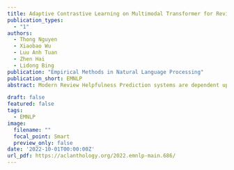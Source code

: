 ```yaml
---
title: Adaptive Contrastive Learning on Multimodal Transformer for Review Helpfulness Prediction
publication_types:
  - "1"
authors:
  - Thong Nguyen
  - Xiaobao Wu
  - Luu Anh Tuan
  - Zhen Hai
  - Lidong Bing
publication: "Empirical Methods in Natural Language Processing"
publication_short: EMNLP
abstract: Modern Review Helpfulness Prediction systems are dependent upon multiple modalities, typically texts and images. Unfortunately, those contemporary approaches pay scarce attention to polish representations of cross-modal relations and tend to suffer from inferior optimization. This might cause harm to model’s predictions in numerous cases. To overcome the aforementioned issues, we propose Multi-modal Contrastive Learning for Multimodal Review Helpfulness Prediction (MRHP) problem, concentrating on mutual information between input modalities to explicitly elaborate cross-modal relations. In addition, we introduce Adaptive Weighting scheme for our contrastive learning approach in order to increase flexibility in optimization. Lastly, we propose Multimodal Interaction module to address the unalignment nature of multimodal data, thereby assisting the model in producing more reasonable multimodal representations. Experimental results show that our method outperforms prior baselines and achieves state-of-the-art results on two publicly available benchmark datasets for MRHP problem.

draft: false
featured: false
tags:
  - EMNLP
image:
  filename: ""
  focal_point: Smart
  preview_only: false
date: '2022-10-01T00:00:00Z'
url_pdf: https://aclanthology.org/2022.emnlp-main.686/
---
```

